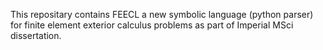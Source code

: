This repositary contains FEECL a new symbolic language (python parser) for finite element exterior calculus problems as part of Imperial MSci dissertation.
